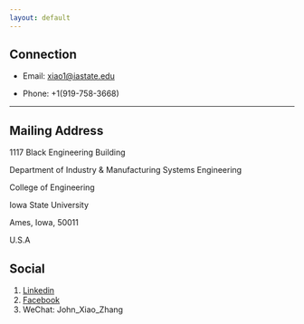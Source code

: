 ```yaml
---
layout: default
---
```


## Connection

* Email: xiao1@iastate.edu

* Phone: +1(919-758-3668)

---

## Mailing Address

 1117 Black Engineering Building
 
 Department of Industry & Manufacturing Systems Engineering

 College of Engineering
 
 Iowa State University
 
 Ames, Iowa, 50011
 
 U.S.A

## Social

1. [Linkedin](https://www.linkedin.com/public-profile/settings?trk=d_flagship3_profile_self_view_public_profile)
2. [Facebook](https://www.facebook.com/johnzhangwhut)
3. WeChat: John_Xiao_Zhang
